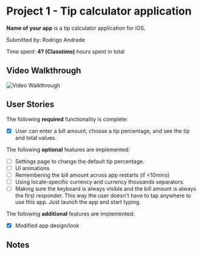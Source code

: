 # Project 1 - Tip calculator application

**Name of your app** is a tip calculator application for iOS.

Submitted by: Rodrigo Andrade

Time spent: **4? (Classtime)** hours spent in total

## Video Walkthrough

<img src='http://g.recordit.co/XFfmZ1yKzt.gif' title='Video Walkthrough' width='' alt='Video Walkthrough' />

## User Stories

The following **required** functionality is complete:

* [x] User can enter a bill amount, choose a tip percentage, and see the tip and total values.

The following **optional** features are implemented:

* [ ] Settings page to change the default tip percentage.
* [ ] UI animations
* [ ] Remembering the bill amount across app restarts (if <10mins)
* [ ] Using locale-specific currency and currency thousands separators.
* [ ] Making sure the keyboard is always visible and the bill amount is always the first responder. This way the user doesn't have to tap anywhere to use this app. Just launch the app and start typing.

The following **additional** features are implemented:

- [x] Modified app design/look

## Notes
